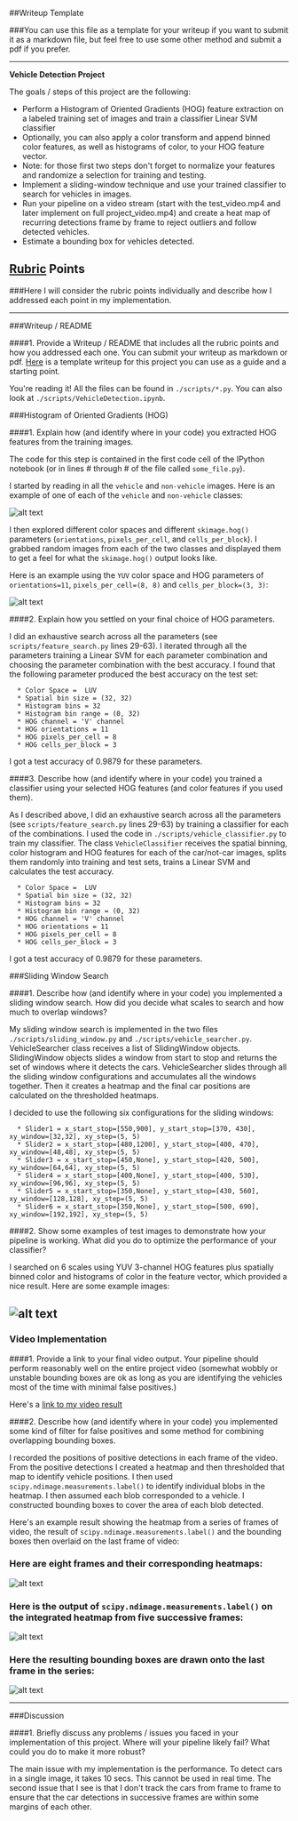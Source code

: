 ##Writeup Template

###You can use this file as a template for your writeup if you want to submit it as a markdown file, but feel free to use some other method and submit a pdf if you prefer.

---

**Vehicle Detection Project**

The goals / steps of this project are the following:

* Perform a Histogram of Oriented Gradients (HOG) feature extraction on a labeled training set of images and train a classifier Linear SVM classifier
* Optionally, you can also apply a color transform and append binned color features, as well as histograms of color, to your HOG feature vector. 
* Note: for those first two steps don't forget to normalize your features and randomize a selection for training and testing.
* Implement a sliding-window technique and use your trained classifier to search for vehicles in images.
* Run your pipeline on a video stream (start with the test_video.mp4 and later implement on full project_video.mp4) and create a heat map of recurring detections frame by frame to reject outliers and follow detected vehicles.
* Estimate a bounding box for vehicles detected.

[//]: # (Image References)
[image1]: ./examples/car_not_car.png
[image2]: ./examples/HOG_example.png
[image3]: ./examples/sliding_windows.jpg
[image4]: ./examples/sliding_window.jpg
[image5]: ./examples/bboxes_and_heat1.png
[image6]: ./frame_images/test_video_out_heatmap_5.png
[image7]: ./frame_images/test_video_out_frame_39.png
[image8]: ./examples/test_images_result.png
[video1]: ./project_video_out.mp4

## [Rubric](https://review.udacity.com/#!/rubrics/513/view) Points

###Here I will consider the rubric points individually and describe how I addressed each point in my implementation.  

---
###Writeup / README

####1. Provide a Writeup / README that includes all the rubric points and how you addressed each one.  You can submit your writeup as markdown or pdf.  [Here](https://github.com/udacity/CarND-Vehicle-Detection/blob/master/writeup_template.md) is a template writeup for this project you can use as a guide and a starting point.  

You're reading it! All the files can be found in `./scripts/*.py`. You can also look at `./scripts/VehicleDetection.ipynb`.

###Histogram of Oriented Gradients (HOG)

####1. Explain how (and identify where in your code) you extracted HOG features from the training images.

The code for this step is contained in the first code cell of the IPython notebook (or in lines # through # of the file called `some_file.py`).  

I started by reading in all the `vehicle` and `non-vehicle` images.  Here is an example of one of each of the `vehicle` and `non-vehicle` classes:

![alt text][image1]

I then explored different color spaces and different `skimage.hog()` parameters (`orientations`, `pixels_per_cell`, and `cells_per_block`).  I grabbed random images from each of the two classes and displayed them to get a feel for what the `skimage.hog()` output looks like.

Here is an example using the `YUV` color space and HOG parameters of `orientations=11`, `pixels_per_cell=(8, 8)` and `cells_per_block=(3, 3)`:


![alt text][image2]

####2. Explain how you settled on your final choice of HOG parameters.

I did an exhaustive search across all the parameters (see `scripts/feature_search.py` lines 29-63). I iterated through all the parameters training a Linear SVM for each parameter combination and choosing the parameter combination with the best accuracy. I found that the following parameter produced the best accuracy on the test set:
      
      * Color Space =  LUV      
      * Spatial bin size = (32, 32)   
      * Histogram bins = 32
      * Histogram bin range = (0, 32)
      * HOG channel = 'V' channel     
      * HOG orientations = 11      
      * HOG pixels_per_cell = 8      
      * HOG cells_per_block = 3
    
I got a test accuracy of 0.9879 for these parameters.

####3. Describe how (and identify where in your code) you trained a classifier using your selected HOG features (and color features if you used them).

As I described above, I did an exhaustive search across all the parameters (see `scripts/feature_search.py` lines 29-63) by training a classifier for each of the combinations. I used the code in `./scripts/vehicle_classifier.py` to train my classifier. The class `VehicleClassifier` receives the spatial binning, color histogram and HOG features for each of the car/not-car images, splits them randomly into training and test sets, trains a Linear SVM and calculates the test accuracy.

      * Color Space =  LUV      
      * Spatial bin size = (32, 32)   
      * Histogram bins = 32
      * Histogram bin range = (0, 32)
      * HOG channel = 'V' channel     
      * HOG orientations = 11      
      * HOG pixels_per_cell = 8      
      * HOG cells_per_block = 3
    
I got a test accuracy of 0.9879 for these parameters.

###Sliding Window Search

####1. Describe how (and identify where in your code) you implemented a sliding window search.  How did you decide what scales to search and how much to overlap windows?

My sliding window search is implemented in the two files `./scripts/sliding_window.py` and `./scripts/vehicle_searcher.py`. VehicleSearcher class receives a list of SlidingWindow objects. SlidingWindow objects slides a window from start to stop and returns the set of windows where it detects the cars. VehicleSearcher slides through all the sliding window configurations and accumulates all the windows together. Then it creates a heatmap and the final car positions are calculated on the thresholded heatmaps.

I decided to use the following six configurations for the sliding windows:
      
      * Slider1 = x_start_stop=[550,900], y_start_stop=[370, 430], xy_window=[32,32], xy_step=(5, 5)
      * Slider2 = x_start_stop=[480,1200], y_start_stop=[400, 470], xy_window=[48,48], xy_step=(5, 5)
      * Slider3 = x_start_stop=[450,None], y_start_stop=[420, 500], xy_window=[64,64], xy_step=(5, 5)
      * Slider4 = x_start_stop=[400,None], y_start_stop=[400, 530], xy_window=[96,96], xy_step=(5, 5)
      * Slider5 = x_start_stop=[350,None], y_start_stop=[430, 560], xy_window=[128,128], xy_step=(5, 5)
      * Slider6 = x_start_stop=[350,None], y_start_stop=[500, 690], xy_window=[192,192], xy_step=(5, 5)

####2. Show some examples of test images to demonstrate how your pipeline is working.  What did you do to optimize the performance of your classifier?

I searched on 6 scales using YUV 3-channel HOG features plus spatially binned color and histograms of color in the feature vector, which provided a nice result.  Here are some example images:

![alt text][image8]
---

### Video Implementation

####1. Provide a link to your final video output.  Your pipeline should perform reasonably well on the entire project video (somewhat wobbly or unstable bounding boxes are ok as long as you are identifying the vehicles most of the time with minimal false positives.)

Here's a [link to my video result](./project_video_out.mp4)


####2. Describe how (and identify where in your code) you implemented some kind of filter for false positives and some method for combining overlapping bounding boxes.

I recorded the positions of positive detections in each frame of the video.  From the positive detections I created a heatmap and then thresholded that map to identify vehicle positions.  I then used `scipy.ndimage.measurements.label()` to identify individual blobs in the heatmap.  I then assumed each blob corresponded to a vehicle.  I constructed bounding boxes to cover the area of each blob detected.  

Here's an example result showing the heatmap from a series of frames of video, the result of `scipy.ndimage.measurements.label()` and the bounding boxes then overlaid on the last frame of video:

### Here are eight frames and their corresponding heatmaps:

![alt text][image5]

### Here is the output of `scipy.ndimage.measurements.label()` on the integrated heatmap from five successive frames:
![alt text][image6]

### Here the resulting bounding boxes are drawn onto the last frame in the series:
![alt text][image7]



---

###Discussion

####1. Briefly discuss any problems / issues you faced in your implementation of this project.  Where will your pipeline likely fail?  What could you do to make it more robust?

The main issue with my implementation is the performance. To detect cars in a single image, it takes 10 secs. This cannot be used in real time. The second issue that I see is that I don't track the cars from frame to frame to ensure that the car detections in successive frames are within some margins of each other.
